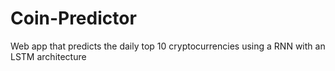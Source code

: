 # Coin-Predictor
Web app that predicts the daily top 10 cryptocurrencies using a RNN with an LSTM architecture
